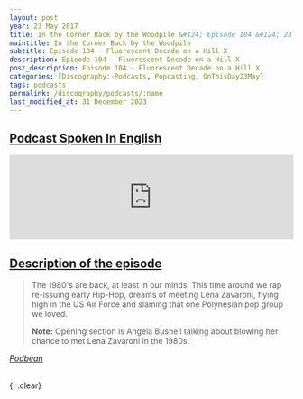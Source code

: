 ```yaml
---
layout: post
year: 23 May 2017
title: In the Corner Back by the Woodpile &#124; Episode 104 &#124; 23 May 2017
maintitle: In the Corner Back by the Woodpile
subtitle: Episode 104 - Fluorescent Decade on a Hill X
description: Episode 104 - Fluorescent Decade on a Hill X
post_description: Episode 104 - Fluorescent Decade on a Hill X
categories: [Discography:-Podcasts, Popcasting, OnThisDay23May]
tags: podcasts
permalink: /discography/podcasts/:name
last_modified_at: 31 December 2023
---
```


<h2 id="infobox1"><a href="#infobox1">Podcast Spoken In English</a></h2>

<iframe title="In the Corner Back by the Woodpile #104: Fluorescent Decade on a Hill X" allowtransparency="true" height="150" width="100%" style="border: none; min-width: min(100%, 430px);" scrolling="no" data-name="pb-iframe-player" src="https://www.podbean.com/player-v2/?from=embed&i=hvtwa-6b21ab-pb&share=1&download=1&fonts=Arial&skin=1&font-color=&rtl=0&logo_link=&btn-skin=7&size=150"></iframe>

<h2 id="infobox1"><a href="#infobox1">Description of the episode</a></h2>

<blockquote>
<p>The 1980's are back, at least in our minds. This time around we rap re-issuing early Hip-Hop, dreams of meeting Lena Zavaroni, flying high in the US Air Force and slaming that one Polynesian pop group we loved.</p>
<p><strong>Note:</strong> Opening section is Angela Bushell talking about blowing her chance to met Lena Zavaroni in the 1980s.</p>
</blockquote>
<cite><a class="external-link" href="https://spuncounterguy.podbean.com/e/in-the-corner-back-by-the-woodpile-104-fluorescent-decade-on-a-hill-x/">Podbean</a></cite>

<br />{: .clear}


